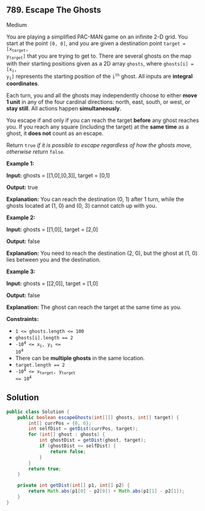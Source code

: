 ## 789\. Escape The Ghosts

Medium

You are playing a simplified PAC-MAN game on an infinite 2-D grid. You start at the point `[0, 0]`, and you are given a destination point <code>target = [x<sub>target</sub>, y<sub>target</sub>]</code> that you are trying to get to. There are several ghosts on the map with their starting positions given as a 2D array `ghosts`, where <code>ghosts[i] = [x<sub>i</sub>, y<sub>i</sub>]</code> represents the starting position of the <code>i<sup>th</sup></code> ghost. All inputs are **integral coordinates**.

Each turn, you and all the ghosts may independently choose to either **move 1 unit** in any of the four cardinal directions: north, east, south, or west, or **stay still**. All actions happen **simultaneously**.

You escape if and only if you can reach the target **before** any ghost reaches you. If you reach any square (including the target) at the **same time** as a ghost, it **does not** count as an escape.

Return `true` _if it is possible to escape regardless of how the ghosts move, otherwise return_ `false`_._

**Example 1:**

**Input:** ghosts = \[\[1,0],[0,3]], target = [0,1]

**Output:** true

**Explanation:** You can reach the destination (0, 1) after 1 turn, while the ghosts located at (1, 0) and (0, 3) cannot catch up with you. 

**Example 2:**

**Input:** ghosts = \[\[1,0]], target = [2,0]

**Output:** false

**Explanation:** You need to reach the destination (2, 0), but the ghost at (1, 0) lies between you and the destination. 

**Example 3:**

**Input:** ghosts = \[\[2,0]], target = [1,0]

**Output:** false

**Explanation:** The ghost can reach the target at the same time as you. 

**Constraints:**

*   `1 <= ghosts.length <= 100`
*   `ghosts[i].length == 2`
*   <code>-10<sup>4</sup> <= x<sub>i</sub>, y<sub>i</sub> <= 10<sup>4</sup></code>
*   There can be **multiple ghosts** in the same location.
*   `target.length == 2`
*   <code>-10<sup>4</sup> <= x<sub>target</sub>, y<sub>target</sub> <= 10<sup>4</sup></code>

## Solution

```java
public class Solution {
    public boolean escapeGhosts(int[][] ghosts, int[] target) {
        int[] currPos = {0, 0};
        int selfDist = getDist(currPos, target);
        for (int[] ghost : ghosts) {
            int ghostDist = getDist(ghost, target);
            if (ghostDist <= selfDist) {
                return false;
            }
        }
        return true;
    }

    private int getDist(int[] p1, int[] p2) {
        return Math.abs(p1[0] - p2[0]) + Math.abs(p1[1] - p2[1]);
    }
}
```